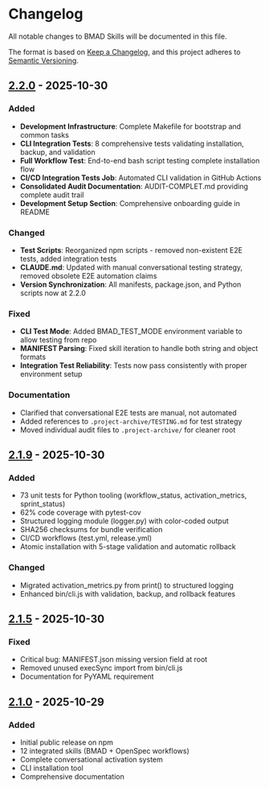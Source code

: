 # Changelog

All notable changes to BMAD Skills will be documented in this file.

The format is based on [Keep a Changelog](https://keepachangelog.com/en/1.0.0/),
and this project adheres to [Semantic Versioning](https://semver.org/spec/v2.0.0.html).

## [2.2.0] - 2025-10-30

### Added
- **Development Infrastructure**: Complete Makefile for bootstrap and common tasks
- **CLI Integration Tests**: 8 comprehensive tests validating installation, backup, and validation
- **Full Workflow Test**: End-to-end bash script testing complete installation flow
- **CI/CD Integration Tests Job**: Automated CLI validation in GitHub Actions
- **Consolidated Audit Documentation**: AUDIT-COMPLET.md providing complete audit trail
- **Development Setup Section**: Comprehensive onboarding guide in README

### Changed
- **Test Scripts**: Reorganized npm scripts - removed non-existent E2E tests, added integration tests
- **CLAUDE.md**: Updated with manual conversational testing strategy, removed obsolete E2E automation claims
- **Version Synchronization**: All manifests, package.json, and Python scripts now at 2.2.0

### Fixed
- **CLI Test Mode**: Added BMAD_TEST_MODE environment variable to allow testing from repo
- **MANIFEST Parsing**: Fixed skill iteration to handle both string and object formats
- **Integration Test Reliability**: Tests now pass consistently with proper environment setup

### Documentation
- Clarified that conversational E2E tests are manual, not automated
- Added references to `.project-archive/TESTING.md` for test strategy
- Moved individual audit files to `.project-archive/` for cleaner root

## [2.1.9] - 2025-10-30

### Added
- 73 unit tests for Python tooling (workflow_status, activation_metrics, sprint_status)
- 62% code coverage with pytest-cov
- Structured logging module (logger.py) with color-coded output
- SHA256 checksums for bundle verification
- CI/CD workflows (test.yml, release.yml)
- Atomic installation with 5-stage validation and automatic rollback

### Changed
- Migrated activation_metrics.py from print() to structured logging
- Enhanced bin/cli.js with validation, backup, and rollback features

## [2.1.5] - 2025-10-30

### Fixed
- Critical bug: MANIFEST.json missing version field at root
- Removed unused execSync import from bin/cli.js
- Documentation for PyYAML requirement

## [2.1.0] - 2025-10-29

### Added
- Initial public release on npm
- 12 integrated skills (BMAD + OpenSpec workflows)
- Complete conversational activation system
- CLI installation tool
- Comprehensive documentation

[2.2.0]: https://github.com/bacoco/bmad-skills/compare/v2.1.9...v2.2.0
[2.1.9]: https://github.com/bacoco/bmad-skills/compare/v2.1.5...v2.1.9
[2.1.5]: https://github.com/bacoco/bmad-skills/compare/v2.1.0...v2.1.5
[2.1.0]: https://github.com/bacoco/bmad-skills/releases/tag/v2.1.0
